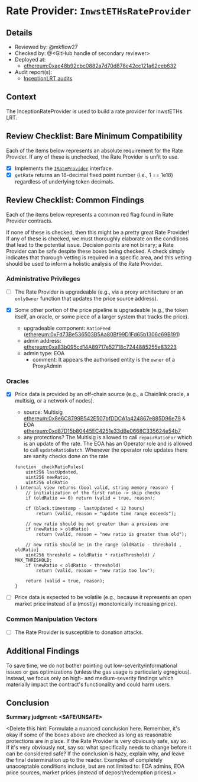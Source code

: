 # Rate Provider: `InwstETHsRateProvider`

## Details
- Reviewed by: @mkflow27
- Checked by: @\<GitHub handle of secondary reviewer\>
- Deployed at:
    - [ethereum:0xae48b92cbc0882a7d70d878e42cc121a62ceb632](https://etherscan.io/address/0xae48b92cbc0882a7d70d878e42cc121a62ceb632#readContract)
- Audit report(s):
    - [InceptionLRT audits](https://docs.inceptionlrt.com/security/audit-reports)

## Context
The InceptionRateProvider is used to build a rate provider for inwstETHs LRT.

## Review Checklist: Bare Minimum Compatibility
Each of the items below represents an absolute requirement for the Rate Provider. If any of these is unchecked, the Rate Provider is unfit to use.

- [x] Implements the [`IRateProvider`](https://github.com/balancer/balancer-v2-monorepo/blob/bc3b3fee6e13e01d2efe610ed8118fdb74dfc1f2/pkg/interfaces/contracts/pool-utils/IRateProvider.sol) interface.
- [x] `getRate` returns an 18-decimal fixed point number (i.e., 1 == 1e18) regardless of underlying token decimals.

## Review Checklist: Common Findings
Each of the items below represents a common red flag found in Rate Provider contracts.

If none of these is checked, then this might be a pretty great Rate Provider! If any of these is checked, we must thoroughly elaborate on the conditions that lead to the potential issue. Decision points are not binary; a Rate Provider can be safe despite these boxes being checked. A check simply indicates that thorough vetting is required in a specific area, and this vetting should be used to inform a holistic analysis of the Rate Provider.

### Administrative Privileges
- [ ] The Rate Provider is upgradeable (e.g., via a proxy architecture or an `onlyOwner` function that updates the price source address).

- [x] Some other portion of the price pipeline is upgradeable (e.g., the token itself, an oracle, or some piece of a larger system that tracks the price).
    - upgradeable component: `RatioFeed` ([ethereum:0xFd73Be536503B5Aa80Bf99D1Fd65b1306c69B191](https://etherscan.io/address/0xFd73Be536503B5Aa80Bf99D1Fd65b1306c69B191#code))
    - admin address: [ethereum:0xa83b095cd14A89717e52718c7244885255e83223](https://etherscan.io/address/0xa83b095cd14A89717e52718c7244885255e83223)
    - admin type: EOA
        - comment: It appears the authorised entity is the `owner` of a ProxyAdmin 

### Oracles
- [x] Price data is provided by an off-chain source (e.g., a Chainlink oracle, a multisig, or a network of nodes).
    - source: Multisig [ethereum:0x8e6C8799B542E507bfDDCA1a424867e885D96e79](https://etherscan.io/address/0x8e6C8799B542E507bfDDCA1a424867e885D96e79)
    & EOA [ethereum:0xd87D15b80445EC4251e33dBe0668C335624e54b7](https://etherscan.io/address/0xd87D15b80445EC4251e33dBe0668C335624e54b7)
    - any protections? The Multisig is allowed to call `repairRatioFor` which is an update of the rate. The EOA has an Operator role and is allowed to call `updateRatioBatch`.
    Whenever the operator role updates there are sanity checks done on the rate
    ```solidity
    function _checkRatioRules(
        uint256 lastUpdated,
        uint256 newRatio,
        uint256 oldRatio
    ) internal view returns (bool valid, string memory reason) {
        // initialization of the first ratio -> skip checks
        if (oldRatio == 0) return (valid = true, reason);

        if (block.timestamp - lastUpdated < 12 hours)
            return (valid, reason = "update time range exceeds");

        // new ratio should be not greater than a previous one
        if (newRatio > oldRatio)
            return (valid, reason = "new ratio is greater than old");

        // new ratio should be in the range (oldRatio - threshold , oldRatio]
        uint256 threshold = (oldRatio * ratioThreshold) / MAX_THRESHOLD;
        if (newRatio < oldRatio - threshold)
            return (valid, reason = "new ratio too low");

        return (valid = true, reason);
    }
    ```


- [ ] Price data is expected to be volatile (e.g., because it represents an open market price instead of a (mostly) monotonically increasing price).

### Common Manipulation Vectors
- [ ] The Rate Provider is susceptible to donation attacks.


## Additional Findings
To save time, we do not bother pointing out low-severity/informational issues or gas optimizations (unless the gas usage is particularly egregious). Instead, we focus only on high- and medium-severity findings which materially impact the contract's functionality and could harm users.


## Conclusion
**Summary judgment: \<SAFE/UNSAFE\>**

\<Delete this hint: Formulate a nuanced conclusion here. Remember, it's okay if some of the boxes above are checked as long as reasonable protections are in place. If the Rate Provider is very obviously safe, say so. If it's very obviously not, say so: what specifically needs to change before it can be considered safe? If the conclusion is hazy, explain why, and leave the final determination up to the reader. Examples of completely unacceptable conditions include, but are not limited to: EOA admins, EOA price sources, market prices (instead of deposit/redemption prices).\>

